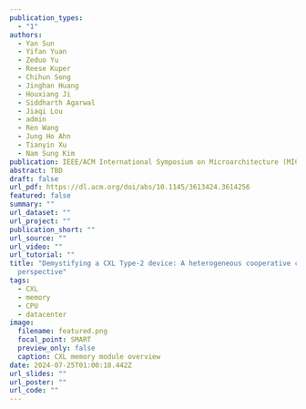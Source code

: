 ```yaml
---
publication_types:
  - "1"
authors:
  - Yan Sun
  - Yifan Yuan
  - Zeduo Yu
  - Reese Kuper
  - Chihun Song
  - Jinghan Huang
  - Houxiang Ji
  - Siddharth Agarwal
  - Jiaqi Lou
  - admin
  - Ren Wang
  - Jung Ho Ahn
  - Tianyin Xu
  - Nam Sung Kim
publication: IEEE/ACM International Symposium on Microarchitecture (MICRO)
abstract: TBD
draft: false
url_pdf: https://dl.acm.org/doi/abs/10.1145/3613424.3614256
featured: false
summary: ""
url_dataset: ""
url_project: ""
publication_short: ""
url_source: ""
url_video: ""
url_tutorial: ""
title: "Demystifying a CXL Type-2 device: A heterogeneous cooperative computing
  perspective"
tags:
  - CXL
  - memory
  - CPU
  - datacenter
image:
  filename: featured.png
  focal_point: SMART
  preview_only: false
  caption: CXL memory module overview
date: 2024-07-25T01:00:18.442Z
url_slides: ""
url_poster: ""
url_code: ""
---
```

